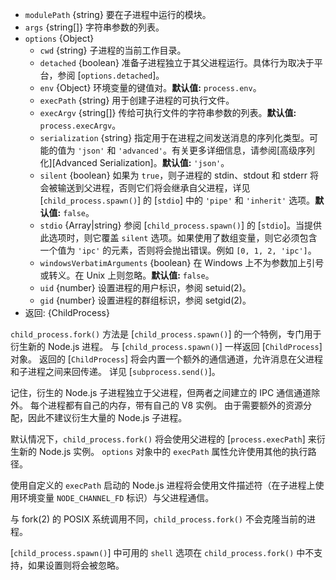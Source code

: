 <!-- YAML
added: v0.5.0
changes:
  - version: v12.16.0
    pr-url: https://github.com/nodejs/node/pull/30162
    description: The `serialization` option is supported now.
  - version: v8.0.0
    pr-url: https://github.com/nodejs/node/pull/10866
    description: The `stdio` option can now be a string.
  - version: v6.4.0
    pr-url: https://github.com/nodejs/node/pull/7811
    description: The `stdio` option is supported now.
-->

* `modulePath` {string} 要在子进程中运行的模块。
* `args` {string[]} 字符串参数的列表。
* `options` {Object}
  * `cwd` {string} 子进程的当前工作目录。
  * `detached` {boolean} 准备子进程独立于其父进程运行。具体行为取决于平台，参阅 [`options.detached`]。
  * `env` {Object} 环境变量的键值对。**默认值:** `process.env`。
  * `execPath` {string} 用于创建子进程的可执行文件。
  * `execArgv` {string[]} 传给可执行文件的字符串参数的列表。**默认值:** `process.execArgv`。
  * `serialization` {string} 指定用于在进程之间发送消息的序列化类型。可能的值为 `'json'` 和 `'advanced'`。有关更多详细信息，请参阅[高级序列化][Advanced Serialization]。**默认值:** `'json'`。
  * `silent` {boolean} 如果为 `true`，则子进程的 stdin、stdout 和 stderr 将会被输送到父进程，否则它们将会继承自父进程，详见 [`child_process.spawn()`] 的 [`stdio`] 中的 `'pipe'` 和 `'inherit'` 选项。**默认值:** `false`。
  * `stdio` {Array|string} 参阅 [`child_process.spawn()`] 的 [`stdio`]。当提供此选项时，则它覆盖 `silent` 选项。如果使用了数组变量，则它必须包含一个值为 `'ipc'` 的元素，否则将会抛出错误。例如 `[0, 1, 2, 'ipc']`。
  * `windowsVerbatimArguments` {boolean} 在 Windows 上不为参数加上引号或转义。在 Unix 上则忽略。**默认值:** `false`。
  * `uid` {number} 设置进程的用户标识，参阅 setuid(2)。
  * `gid` {number} 设置进程的群组标识，参阅 setgid(2)。
* 返回: {ChildProcess}

`child_process.fork()` 方法是 [`child_process.spawn()`] 的一个特例，专门用于衍生新的 Node.js 进程。
与 [`child_process.spawn()`] 一样返回 [`ChildProcess`] 对象。
返回的 [`ChildProcess`] 将会内置一个额外的通信通道，允许消息在父进程和子进程之间来回传递。
详见 [`subprocess.send()`]。

记住，衍生的 Node.js 子进程独立于父进程，但两者之间建立的 IPC 通信通道除外。
每个进程都有自己的内存，带有自己的 V8 实例。
由于需要额外的资源分配，因此不建议衍生大量的 Node.js 子进程。

默认情况下，`child_process.fork()` 将会使用父进程的 [`process.execPath`] 来衍生新的 Node.js 实例。 
`options` 对象中的 `execPath` 属性允许使用其他的执行路径。

使用自定义的 `execPath` 启动的 Node.js 进程将会使用文件描述符（在子进程上使用环境变量 `NODE_CHANNEL_FD` 标识）与父进程通信。

与 fork(2) 的 POSIX 系统调用不同，`child_process.fork()` 不会克隆当前的进程。

[`child_process.spawn()`] 中可用的 `shell` 选项在 `child_process.fork()` 中不支持，如果设置则将会被忽略。

